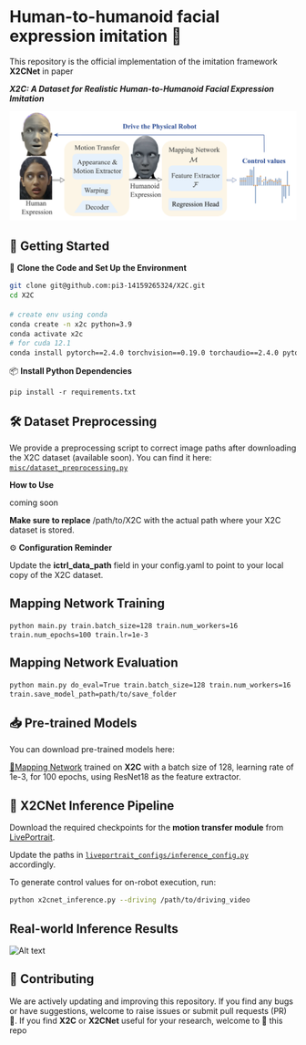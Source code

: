 # Human-to-humanoid facial expression imitation 🤖 
This repository is the official implementation of the imitation framework **X2CNet** in paper 

_**X2C: A Dataset for Realistic Human-to-Humanoid Facial Expression Imitation**_ 

![Alt text](docs/static/images/imitation_framework2.png)


## 🚀 Getting Started 
🔧 **Clone the Code and Set Up the Environment**

```bash
git clone git@github.com:pi3-14159265324/X2C.git
cd X2C

# create env using conda
conda create -n x2c python=3.9
conda activate x2c
# for cuda 12.1
conda install pytorch==2.4.0 torchvision==0.19.0 torchaudio==2.4.0 pytorch-cuda=12.1 -c pytorch -c nvidia
```

 📦 **Install Python Dependencies**

```setup
pip install -r requirements.txt
```


## 🛠️ Dataset Preprocessing

We provide a preprocessing script to correct image paths after downloading the X2C dataset (available soon).
You can find it here: [`misc/dataset_preprocessing.py`](misc/dataset_preprocessing.py)

**How to Use**

coming soon

 **Make sure to replace** /path/to/X2C with the actual path where your X2C dataset is stored.

⚙️ **Configuration Reminder**

Update the **ictrl_data_path** field in your config.yaml to point to your local copy of the X2C dataset.

## Mapping Network Training
```train
python main.py train.batch_size=128 train.num_workers=16 train.num_epochs=100 train.lr=1e-3
```

## Mapping Network Evaluation
```eval
python main.py do_eval=True train.batch_size=128 train.num_workers=16 train.save_model_path=path/to/save_folder
```

## 📥 Pre-trained Models
You can download pre-trained models here:

 [🔗Mapping Network](https://drive.google.com/file/d/1GAiBihDk-vcc-wK-GY5o-kwWobUA4g53/view?usp=sharing) trained on <strong>X2C</strong> with a batch size of 128, learning rate of 1e-3, for 100 epochs, using ResNet18 as the feature extractor.

## 🚀 X2CNet Inference Pipeline

Download the required checkpoints for the **motion transfer module** from [LivePortrait](https://github.com/KwaiVGI/LivePortrait).

Update the paths in [`liveportrait_configs/inference_config.py`](liveportrait_configs/inference_config.py) accordingly.

To generate control values for on-robot execution, run:

```bash
python x2cnet_inference.py --driving /path/to/driving_video
```


## Real-world Inference Results
![Alt text](docs/static/images/inference_example2.png)


## 🤝 Contributing
We are actively updating and improving this repository. If you find any bugs or have suggestions, welcome to raise issues or submit pull requests (PR) 💖. 
If you find <strong>X2C</strong> or <strong>X2CNet</strong> useful for your research, welcome to 🌟 this repo 




